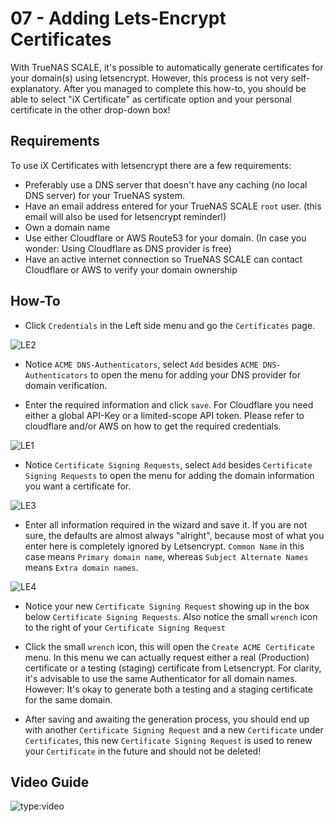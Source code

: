 # 07 - Adding Lets-Encrypt Certificates

With TrueNAS SCALE, it's possible to automatically generate certificates for your domain(s) using letsencrypt. However, this process is not very self-explanatory.
After you managed to complete this how-to, you should be able to select "iX Certificate" as certificate option and your personal certificate in the other drop-down box!

## Requirements

To use iX Certificates with letsencrypt there are a few requirements:

- Preferably use a DNS server that doesn't have any caching (no local DNS server) for your TrueNAS system.
- Have an email address entered for your TrueNAS SCALE `root` user. (this email will also be used for letsencrypt reminder!)
- Own a domain name
- Use either Cloudflare or AWS Route53 for your domain. (In case you wonder: Using Cloudflare as DNS provider is free)
- Have an active internet connection so TrueNAS SCALE can contact Cloudflare or AWS to verify your domain ownership

## How-To

- Click `Credentials` in the Left side menu and go the `Certificates` page.

![LE2](/img/LE/LE2.png)

- Notice `ACME DNS-Authenticators`, select `Add` besides `ACME DNS-Authenticators` to open the menu for adding your DNS provider for domain verification.

- Enter the required information and click `save`.
For Cloudflare you need either a global API-Key or a limited-scope API token. Please refer to cloudflare and/or AWS on how to get the required credentials.

![LE1](/img/LE/LE1.png)

- Notice `Certificate Signing Requests`, select `Add` besides `Certificate Signing Requests` to open the menu for adding the domain information you want a certificate for.

![LE3](/img/LE/LE3.png)

- Enter all information required in the wizard and save it.
If you are not sure, the defaults are almost always "alright", because most of what you enter here is completely ignored by Letsencrypt.
`Common Name` in this case means `Primary domain name`, whereas `Subject Alternate Names` means `Extra domain names`.

![LE4](/img/LE/LE5.PNG)

- Notice your new `Certificate Signing Request` showing up in the box below `Certificate Signing Requests`. Also notice the small `wrench` icon to the right of your `Certificate Signing Request`

- Click the small `wrench` icon, this will open the `Create ACME Certificate` menu. In this menu we can actually request either a real (Production) certificate or a testing (staging) certificate from Letsencrypt.
For clarity, it's advisable to use the same Authenticator for all domain names. However: It's okay to generate both a testing and a staging certificate for the same domain.

- After saving and awaiting the generation process, you should end up with another `Certificate Signing Request` and a new `Certificate` under `Certificates`, this new `Certificate Signing Request` is used to renew your `Certificate` in the future and should not be deleted!

## Video Guide

![type:video](https://www.youtube.com/embed/TJ5fDiDRcbU)

